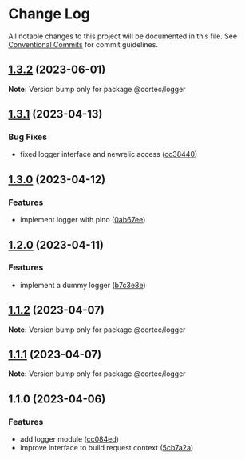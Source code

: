 # Change Log

All notable changes to this project will be documented in this file.
See [Conventional Commits](https://conventionalcommits.org) for commit guidelines.

## [1.3.2](https://github.com/saswatds/cortec/compare/@cortec/logger@1.3.1...@cortec/logger@1.3.2) (2023-06-01)

**Note:** Version bump only for package @cortec/logger

## [1.3.1](https://github.com/saswatds/cortec/compare/@cortec/logger@1.3.0...@cortec/logger@1.3.1) (2023-04-13)

### Bug Fixes

- fixed logger interface and newrelic access ([cc38440](https://github.com/saswatds/cortec/commit/cc3844096176b12ebd4c815bcc2d1a0838a801e9))

## [1.3.0](https://github.com/saswatds/cortec/compare/@cortec/logger@1.2.0...@cortec/logger@1.3.0) (2023-04-12)

### Features

- implement logger with pino ([0ab67ee](https://github.com/saswatds/cortec/commit/0ab67ee670e03b4c6233a317eefc7447546431ec))

## [1.2.0](https://github.com/saswatds/cortec/compare/@cortec/logger@1.1.2...@cortec/logger@1.2.0) (2023-04-11)

### Features

- implement a dummy logger ([b7c3e8e](https://github.com/saswatds/cortec/commit/b7c3e8e4b39aaab7738257618b60d5a7f485f3e6))

## [1.1.2](https://github.com/saswatds/cortec/compare/@cortec/logger@1.1.1...@cortec/logger@1.1.2) (2023-04-07)

**Note:** Version bump only for package @cortec/logger

## [1.1.1](https://github.com/saswatds/cortec/compare/@cortec/logger@1.1.0...@cortec/logger@1.1.1) (2023-04-07)

**Note:** Version bump only for package @cortec/logger

## 1.1.0 (2023-04-06)

### Features

- add logger module ([cc084ed](https://github.com/saswatds/cortec/commit/cc084edebd401943a965c3195fd794798bb5e95b))
- improve interface to build request context ([5cb7a2a](https://github.com/saswatds/cortec/commit/5cb7a2a1becb5896cd548ecee458126625a6763d))
